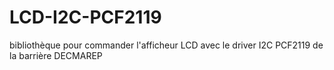# LCD-I2C-PCF2119
bibliothèque pour commander l'afficheur LCD avec le driver I2C PCF2119 de la barrière DECMAREP
